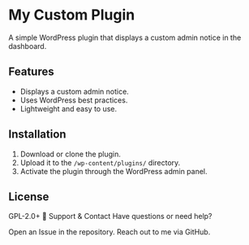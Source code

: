 # My Custom Plugin

A simple WordPress plugin that displays a custom admin notice in the dashboard.

## Features
- Displays a custom admin notice.
- Uses WordPress best practices.
- Lightweight and easy to use.

## Installation
1. Download or clone the plugin.
2. Upload it to the `/wp-content/plugins/` directory.
3. Activate the plugin through the WordPress admin panel.

## License
GPL-2.0+
🎯 Support & Contact
Have questions or need help?

Open an Issue in the repository.
Reach out to me via GitHub.
